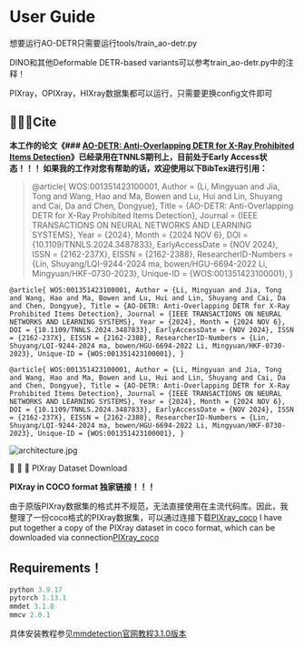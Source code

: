 # **User Guide**

想要运行AO-DETR只需要运行tools/train_ao-detr.py

DINO和其他Deformable DETR-based variants可以参考train_ao-detr.py中的注释！

PIXray，OPIXray，HIXray数据集都可以运行，只需要更换config文件即可

## 🎉️🎉️🎉️Cite

**本工作的论文《### [AO-DETR: Anti-Overlapping DETR for X-Ray Prohibited Items Detection](https://ieeexplore.ieee.org/document/10746383/)》已经录用在TNNLS期刊上，目前处于Early Access状态！！！
如果我的工作对您有帮助的话，欢迎使用以下BibTex进行引用：**

> @article{ WOS:001351423100001, Author = {Li, Mingyuan and Jia, Tong and Wang, Hao and Ma, Bowen and Lu, Hui and Lin, Shuyang and Cai, Da and Chen, Dongyue}, Title = {AO-DETR: Anti-Overlapping DETR for X-Ray Prohibited Items Detection}, Journal = {IEEE TRANSACTIONS ON NEURAL NETWORKS AND LEARNING SYSTEMS}, Year = {2024}, Month = {2024 NOV 6}, DOI = {10.1109/TNNLS.2024.3487833}, EarlyAccessDate = {NOV 2024}, ISSN = {2162-237X}, EISSN = {2162-2388}, ResearcherID-Numbers = {Lin, Shuyang/LQI-9244-2024 ma, bowen/HGU-6694-2022 Li, Mingyuan/HKF-0730-2023}, Unique-ID = {WOS:001351423100001}, }

`@article{ WOS:001351423100001, Author = {Li, Mingyuan and Jia, Tong and Wang, Hao and Ma, Bowen and Lu, Hui and Lin, Shuyang and Cai, Da and Chen, Dongyue}, Title = {AO-DETR: Anti-Overlapping DETR for X-Ray Prohibited Items Detection}, Journal = {IEEE TRANSACTIONS ON NEURAL NETWORKS AND LEARNING SYSTEMS}, Year = {2024}, Month = {2024 NOV 6}, DOI = {10.1109/TNNLS.2024.3487833}, EarlyAccessDate = {NOV 2024}, ISSN = {2162-237X}, EISSN = {2162-2388}, ResearcherID-Numbers = {Lin, Shuyang/LQI-9244-2024 ma, bowen/HGU-6694-2022 Li, Mingyuan/HKF-0730-2023}, Unique-ID = {WOS:001351423100001}, }`

```
@article{ WOS:001351423100001, Author = {Li, Mingyuan and Jia, Tong and Wang, Hao and Ma, Bowen and Lu, Hui and Lin, Shuyang and Cai, Da and Chen, Dongyue}, Title = {AO-DETR: Anti-Overlapping DETR for X-Ray Prohibited Items Detection}, Journal = {IEEE TRANSACTIONS ON NEURAL NETWORKS AND LEARNING SYSTEMS}, Year = {2024}, Month = {2024 NOV 6}, DOI = {10.1109/TNNLS.2024.3487833}, EarlyAccessDate = {NOV 2024}, ISSN = {2162-237X}, EISSN = {2162-2388}, ResearcherID-Numbers = {Lin, Shuyang/LQI-9244-2024 ma, bowen/HGU-6694-2022 Li, Mingyuan/HKF-0730-2023}, Unique-ID = {WOS:001351423100001}, }
```

![architecture.jpg](./assets/architecture.jpg)

🚀️ 🚀️ 🚀️ PIXray Dataset Download

**PIXray in COCO format 独家链接！！！**

由于原版PIXray数据集的格式并不规范，无法直接使用在主流代码库。因此，我整理了一份coco格式的PIXray数据集，可以通过连接下载[PIXray_coco](https://drive.google.com/drive/folders/1jkLaB1YVMaxDZ6Qv84ad5zHIXd80thAr?usp=sharing)
I have put together a copy of the PIXray dataset in coco format, which can be downloaded via connection[PIXray_coco](https://drive.google.com/drive/folders/1jkLaB1YVMaxDZ6Qv84ad5zHIXd80thAr?usp=sharing)

## **Requirements！**

```python
python 3.9.17
pytorch 1.13.1
mmdet 3.1.0
mmcv 2.0.1
```

具体安装教程参见[mmdetection官网教程3.1.0版本](https://mmdetection.readthedocs.io/en/v3.1.0/get_started.html)

